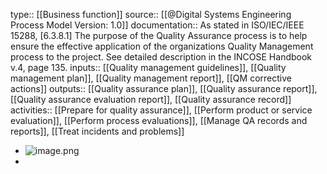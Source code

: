 type:: [[Business function]]
source:: [[@Digital Systems Engineering Process Model Version: 1.0]]
documentation:: As stated in ISO/IEC/IEEE 15288, [6.3.8.1] The purpose of the Quality Assurance process is to help ensure the effective application of the organizations Quality Management process to the project.  See detailed description in the INCOSE Handbook v.4, page 135.
inputs:: [[Quality management guidelines]], [[Quality management plan]], [[Quality management report]], [[QM corrective actions]]
outputs:: [[Quality assurance plan]], [[Quality assurance report]], [[Quality assurance evaluation report]], [[Quality assurance record]]
activities:: [[Prepare for quality assurance]], [[Perform product or service evaluation]], [[Perform process evaluations]], [[Manage QA records and reports]], [[Treat incidents and problems]]

- ![image.png](../assets/image_1689497823337_0.png)
-